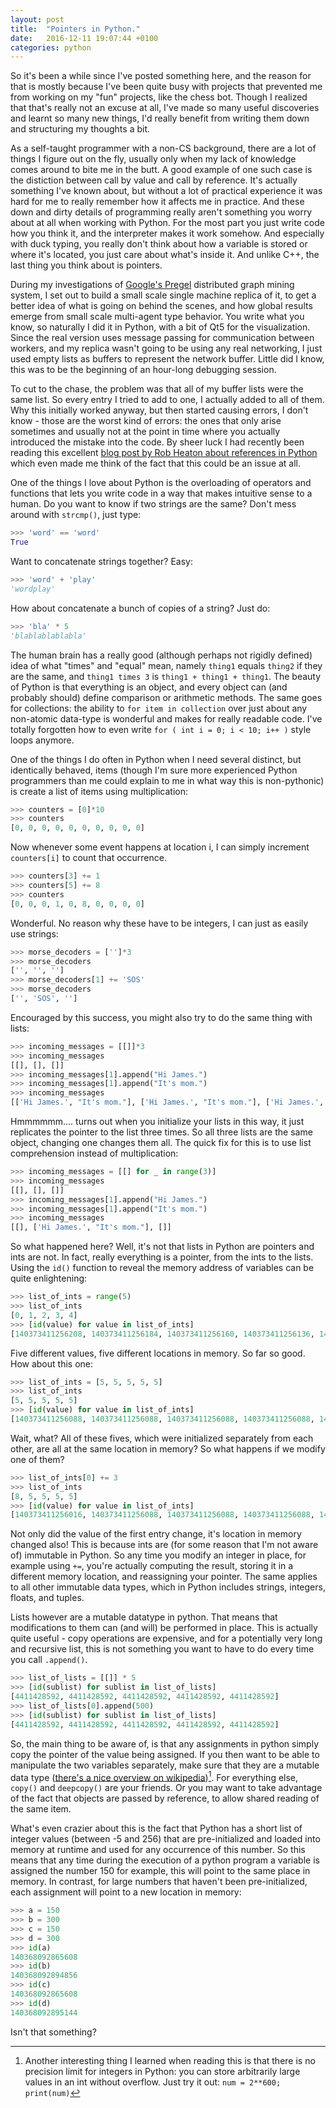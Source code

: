 ```yaml
---
layout: post
title:  "Pointers in Python."
date:   2016-12-11 19:07:44 +0100
categories: python
---
```

So it's been a while since I've posted something here, and the reason for that is mostly because I've
been quite busy with projects that prevented me from working on my "fun" projects, like the chess bot.
Though I realized that that's really not an excuse at all, I've made so many useful discoveries and
learnt so many new things, I'd really benefit from writing them down and structuring my thoughts a bit.

As a self-taught programmer with a non-CS background, there are a lot of things I figure out on the fly,
usually only when my lack of knowledge comes around to bite me in the butt. A good example of one such
case is the distiction between call by value and call by reference. It's actually something I've known
about, but without a lot of practical experience it was hard for me to really remember how it affects me
in practice. And these down and dirty details of programming really aren't something you worry about at
all when working with Python. For the most part you just write code how you think it, and the interpreter
makes it work somehow. And especially with duck typing, you really don't think about how a variable is 
stored or where it's located, you just care about what's inside it. And unlike C++, the last thing you
think about is pointers.

During my investigations of [Google's Pregel][pregel] distributed graph mining system, I set out to build a small
scale single machine replica of it, to get a better idea of what is going on behind the scenes, and
how global results emerge from small scale multi-agent type behavior. You write what you know, so
naturally I did it in Python, with a bit of Qt5 for the visualization. Since the real version uses
message passing for communication between workers, and my replica wasn't going to be using any real 
networking, I just used empty lists as buffers to represent the network buffer. Little did I know, this was
to be the beginning of an hour-long debugging session. 

To cut to the chase, the problem was that all of my buffer lists were the same list. So every entry I
tried to add to one, I actually added to all of them. Why this initially worked anyway, but then started causing errors, 
I don't know - those are the worst kind of errors: the ones that only arise sometimes and usually not at the point 
in time where you actually introduced the mistake into the code. By sheer luck I had recently been reading 
this excellent [blog post by Rob Heaton about references in Python][heaton-blog] which even made me think
of the fact that this could be an issue at all.

One of the things I love about Python is the overloading of operators and functions that lets you 
write code in a way that makes intuitive sense to a human. Do you want to know if two strings are
the same? Don't mess around with `strcmp()`, just type:

```python
>>> 'word' == 'word'
True
```

Want to concatenate strings together? Easy:

```python
>>> 'word' + 'play'
'wordplay'
```

How about concatenate a bunch of copies of a string? Just do:

```python
>>> 'bla' * 5
'blablablablabla'
```

The human brain has a really good (although perhaps not rigidly defined) idea of what "times" and "equal" 
mean, namely `thing1` equals `thing2` if they are the same, and `thing1 times 3` is `thing1 + thing1 + thing1`. 
The beauty of Python is that everything is an object, and every object can (and probably should) define comparison
or arithmetic methods. The same goes for collections: the ability to `for item in collection` over just
about any non-atomic data-type is wonderful and makes for really readable code. I've totally forgotten how
to even write `for ( int i = 0; i < 10; i++ )` style loops anymore. 

One of the things I do often in Python when I need several distinct, but identically behaved, items (though 
I'm sure more experienced Python programmers than me could explain to me in what way this is non-pythonic) is create 
a list of items using multiplication:
 
```python
>>> counters = [0]*10
>>> counters
[0, 0, 0, 0, 0, 0, 0, 0, 0, 0]
```

Now whenever some event happens at location i, I can simply increment `counters[i]` to count that occurrence. 

```python
>>> counters[3] += 1
>>> counters[5] += 8
>>> counters
[0, 0, 0, 1, 0, 8, 0, 0, 0, 0]
```

Wonderful. No reason why these have to be integers, I can just as easily use strings:

```python
>>> morse_decoders = ['']*3
>>> morse_decoders
['', '', '']
>>> morse_decoders[1] += 'SOS'
>>> morse_decoders
['', 'SOS', '']
```

Encouraged by this success, you might also try to do the same thing with lists:

```python
>>> incoming_messages = [[]]*3
>>> incoming_messages
[[], [], []]
>>> incoming_messages[1].append("Hi James.")
>>> incoming_messages[1].append("It's mom.")
>>> incoming_messages
[['Hi James.', "It's mom."], ['Hi James.', "It's mom."], ['Hi James.', "It's mom."]]
```

Hmmmmmm.... turns out when you initialize your lists in this way, it just replicates the pointer to
the list three times. So all three lists are the same object, changing one changes them all. The quick
fix for this is to use list comprehension instead of multiplication:

```python
>>> incoming_messages = [[] for _ in range(3)]
>>> incoming_messages
[[], [], []]
>>> incoming_messages[1].append("Hi James.")
>>> incoming_messages[1].append("It's mom.")
>>> incoming_messages
[[], ['Hi James.', "It's mom."], []]
```

So what happened here? Well, it's not that lists in Python are pointers and ints are not. In fact, really
everything is a pointer, from the ints to the lists. Using the `id()` function to reveal the memory address
of variables can be quite enlightening:

```python
>>> list_of_ints = range(5)
>>> list_of_ints
[0, 1, 2, 3, 4]
>>> [id(value) for value in list_of_ints]
[140373411256208, 140373411256184, 140373411256160, 140373411256136, 140373411256112]
```

Five different values, five different locations in memory. So far so good. How about this one:

```python
>>> list_of_ints = [5, 5, 5, 5, 5]
>>> list_of_ints
[5, 5, 5, 5, 5]
>>> [id(value) for value in list_of_ints]
[140373411256088, 140373411256088, 140373411256088, 140373411256088, 140373411256088]
```

Wait, what? All of these fives, which were initialized separately from each other, are all at the same location 
in memory? So what happens if we modify one of them?

```python
>>> list_of_ints[0] += 3
>>> list_of_ints
[8, 5, 5, 5, 5]
>>> [id(value) for value in list_of_ints]
[140373411256016, 140373411256088, 140373411256088, 140373411256088, 140373411256088]
```

Not only did the value of the first entry change, it's location in memory changed also! This is because ints
are (for some reason that I'm not aware of) immutable in Python. So any time you modify an integer in place,
for example using `+=`, you're actually computing the result, storing it in a different memory location, and
reassigning your pointer. The same applies to all other immutable data types, which in Python includes
strings, integers, floats, and tuples. 
 
Lists however are a mutable datatype in python. That means that modifications to them can (and will) be 
performed in place. This is actually quite useful - copy operations are expensive, and for a
potentially very long and recursive list, this is not something you want to have to do every time you
call `.append()`.

```python
>>> list_of_lists = [[]] * 5
>>> [id(sublist) for sublist in list_of_lists]
[4411428592, 4411428592, 4411428592, 4411428592, 4411428592]
>>> list_of_lists[0].append(500)
>>> [id(sublist) for sublist in list_of_lists]
[4411428592, 4411428592, 4411428592, 4411428592, 4411428592]
```

So, the main thing to be aware of, is that any assignments in python simply copy the pointer of the value being
assigned. If you then want to be able to manipulate the two variables separately, make sure that they are a 
mutable data type ([there's a nice overview on wikipedia][pytypes])[^footnote]. For everything else, `copy()` and
`deepcopy()` are your friends. Or you may want to take advantage of the fact that objects are passed by reference,
to allow shared reading of the same item.

What's even crazier about this is the fact that Python has a short list of integer values (between -5 and 256) 
that are pre-initialized and loaded into memory at runtime and used for any occurrence of this number. So this 
means that any time during the execution of a python program a variable is assigned the number 150 for example, 
this will point to the same place in memory. In contrast, for large numbers that haven't been pre-initialized, 
each assignment will point to a new location in memory:

```python
>>> a = 150
>>> b = 300
>>> c = 150
>>> d = 300
>>> id(a)
140368092865608
>>> id(b)
140368092894856
>>> id(c)
140368092865608
>>> id(d)
140368092895144
```

Isn't that something? 

[^footnote]: Another interesting thing I learned when reading this is that there is no precision limit for integers in Python: you can store arbitrarily large values in an int without overflow. Just try it out: `num = 2**600; print(num)`


[pregel]: https://blog.acolyer.org/2015/05/26/pregel-a-system-for-large-scale-graph-processing/
[heaton-blog]: http://robertheaton.com/2014/02/09/pythons-pass-by-object-reference-as-explained-by-philip-k-dick/
[pytypes]: https://en.wikipedia.org/wiki/Python_(programming_language)#Typing
